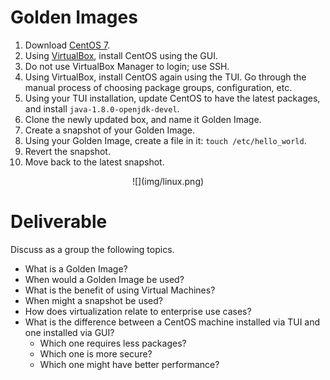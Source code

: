 # Golden Images

 1. Download [CentOS 7](https://www.centos.org/download/).
 2. Using [VirtualBox](https://www.virtualbox.org/wiki/Downloads), install CentOS using the GUI.
 3. Do not use VirtualBox Manager to login; use SSH.
 4. Using VirtualBox, install CentOS again using the TUI. Go through the manual process of choosing package groups, configuration, etc.
 5. Using your TUI installation, update CentOS to have the latest packages, and install `java-1.8.0-openjdk-devel`. 
 6. Clone the newly updated box, and name it Golden Image.
 7. Create a snapshot of your Golden Image.
 8. Using your Golden Image, create a file in it: `touch /etc/hello_world`.
 9. Revert the snapshot.
 10. Move back to the latest snapshot.

<center>
  ![](img/linux.png)  
</center>

# Deliverable

Discuss as a group the following topics.
 - What is a Golden Image?
 - When would a Golden Image be used?
 - What is the benefit of using Virtual Machines?
 - When might a snapshot be used?
 - How does virtualization relate to enterprise use cases?
 - What is the difference between a CentOS machine installed via TUI and one installed via GUI?
   - Which one requires less packages?
   - Which one is more secure?
   - Which one might have better performance?
